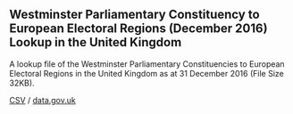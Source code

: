 ## Westminster Parliamentary Constituency to European Electoral Regions (December 2016) Lookup in the United Kingdom

A lookup file of the Westminster Parliamentary Constituencies to European Electoral Regions in the United Kingdom as at 31 December 2016 (File Size 32KB).

[CSV](csv/127.csv) / [data.gov.uk](https://data.gov.uk/dataset/0a0f203b-ab21-4a2c-873b-7c0dc2d6fb0f/westminster-parliamentary-constituency-to-european-electoral-regions-december-2016-lookup-in-the-united-kingdom)

